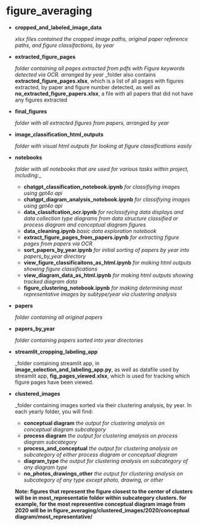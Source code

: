 # figure_averaging

- **cropped_and_labeled_image_data**
  
    _xlsx files contained the cropped image paths, original paper reference paths, and figure classifactions, by year_

- **extracted_figure_pages**
  
    _folder containing all pages extracted from pdfs with Figure keywords detected via OCR. arranged by year_
    _folder also contains **extracted_figure_pages.xlsx**, which is a list of all pages with figures extracted, by paper and figure number detected, as well as **no_extracted_figure_papers.xlsx**, a file with all papers that did not have any figures extracted

- **final_figures**

  _folder with all extracted figures from papers, arranged by year_

- **image_classification_html_outputs**

  _folder with visual html outputs for looking at figure classifications easily_

- **notebooks**

  _folder with all notebooks that are used for various tasks within project, including:__

    - **chatgpt_classification_notebook.ipynb** _for classifiying images using gpt4o api_
    - **chatgpt_diagram_analysis_notebook.ipynb** _for classifiying images using gpt4o api_
    - **data_classifcation_ocr.ipynb** _for reclassifying data displays and data collection type diagrams from data structure classified or process diagram and conceptual diagram figures_
    - **data_cleaning.ipynb** _basic data exploration notebook_
    - **extract_figure_pages_from_papers.ipynb** _for extracting figure pages from papers via OCR_
    - **sort_papers_by_year.ipynb** _for initial sorting of papers by year into papers_by_year directory_
    - **view_figure_classificaitons_as_html.ipynb** _for making html outputs showing figure classifications_
    - **view_diagram_data_as_html.ipynb** _for making html outputs showing tracked diagram data_
    - **figure_clustering_notebook.ipynb** _for making determining most representative images by subtype/year via clustering analysis_
 
- **papers**

  _folder containing all original papers_

- **papers_by_year**

  _folder containing papers sorted into year directories_

- **streamlit_cropping_labeling_app**

  _folder containing streamlit app, in **image_selection_and_labeling_app.py**, as well as datafile used by streamlit app, **fig_pages_viewed.xlsx**, which is used for tracking which figure pages have been viewed.

- **clustered_images**

  _folder containing images sorted via their clustering analysis, by year. In each yearly folder, you will find:

    - **conceptual diagram** _the output for clustering analysis on conceptual diagram subcategory_
    - **process diagram** _the output for clustering analysis on process diagram subcategory_
    - **process_and_conceptual** _the output for clustering analysis on subcategory of either process diagram or conceptual diagram_
    - **diagram_type** _the output for clustering analysis on subcategory of any diagram type_
    - **no_photos_drawings_other** _the output for clustering analysis on subcategory of any type except photo, drawing, or other_
  
    **Note: figures that represent the figure closest to the center of clusters will be in most_representatie folder within subcategory clusters. for example, for the most representive conceptual diagram image from 2020 will be in       figure_averaging/clustered_images/2020/conceptual diagram/most_representative/** 
